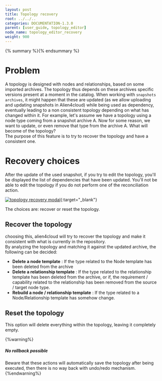 ```yaml
---
layout: post
title: Topology recovery
root: ../../..
categories: DOCUMENTATION-1.3.0
parent: [user_guide, topology_editor]
node_name: topology_editor_recovery
weight: 900
---
```


{% summary %}{% endsummary %}

# Problem

A topology is designed with nodes and relationships, based on some imported archives. The topology thus depends on these archives specific versions present at a moment in the catalog. When working with `snapshots archives`, it might happen that these are updated (as we allow uploading and updating snapshots in Alien4cloud) while being used as dependency, eventually leading to a non consistent topology depending on what has changed within it. For example, let's assume we have a topology using a node type coming from a snapshot archive A. Now for some reason, we want to update, or even remove that type from the archive A. What will become of the topology?  
The purpose of this feature is to try to recover the topology and have a consistent one.

# Recovery choices

After the update of the used snapshot, if you try to edit the topology, you'll be displayed the list of dependencies that have been updated. You'll not be able to edit the topology if you do not perform one of the reconciliation action.

[![topology recovery modal](../../images/1.3.0/user_guide/topology_recovery_modal.png)](../../images/1.3.0/user_guide/topology_recovery_modal.png){:target="_blank"}<br>

The choices are: recover or reset the topology.

## Recover the topology

choosing this, alien4cloud will try to recover the topology and make it consistent with what is currently in the repository.  
By analyzing the topology and matching it against the updated archive, the following can be decided:

  * **Delete a node template** : If the type related to the Node template has been deleted from the archive
  * **Delete a relationship template** : If the type related to the relationship template has been deleted from the archive, or if, the requirement / capability related to the relationship has been removed from the source / target node type.
  * **Rebuild a node / relationship template** : If the type related to a Node/Relationship template has somehow change.

## Reset the topology

This option will delete everything within the topology, leaving it completely empty.

{%warning%}
<h5>No rollback possible</h5>
Beware that these actions will automatically save the topology after being executed, then there is no way back with undo/redo mechanism.
{%endwarning%}
